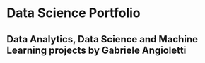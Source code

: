 # Data Science Portfolio
## Data Analytics, Data Science and Machine Learning projects by Gabriele Angioletti
